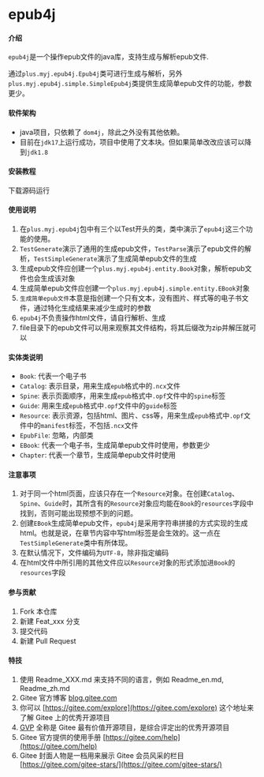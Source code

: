 # epub4j

#### 介绍

`epub4j`是一个操作epub文件的java库，支持生成与解析epub文件.

通过`plus.myj.epub4j.Epub4j`类可进行生成与解析，另外`plus.myj.epub4j.simple.SimpleEpub4j`类提供生成简单epub文件的功能，参数更少。


#### 软件架构
* java项目，只依赖了 `dom4j`，除此之外没有其他依赖。
* 目前在`jdk17`上运行成功，项目中使用了文本块。但如果简单改改应该可以降到`jdk1.8`


#### 安装教程

下载源码运行

#### 使用说明

1.  在`plus.myj.epub4j`包中有三个以Test开头的类，类中演示了`epub4j`这三个功能的使用。
2. `TestGenerate`演示了通用的生成epub文件，`TestParse`演示了epub文件的解析，`TestSimpleGenerate`演示了生成简单epub文件的生成
3. 生成epub文件应创建一个`plus.myj.epub4j.entity.Book`对象，解析epub文件也会生成该对象
4. 生成简单epub文件应创建一个`plus.myj.epub4j.simple.entity.EBook`对象
5. `生成简单epub文件`本意是指创建一个只有文本，没有图片、样式等的电子书文件，通过特化生成结果来减少生成时的参数
6. `epub4j`不负责操作html文件，请自行解析、生成
7. file目录下的epub文件可以用来观察其文件结构，将其后缀改为zip并解压就可以

#### 实体类说明

* `Book`: 代表一个电子书
* `Catalog`: 表示目录，用来生成`epub`格式中的`.ncx`文件
* `Spine`: 表示页面顺序，用来生成`epub`格式中`.opf`文件中的`spine`标签
* `Guide`: 用来生成`epub`格式中`.opf`文件中的`guide`标签
* `Resource`: 表示资源，包括html、图片、css等，用来生成`epub`格式中`.opf`文件中的`manifest`标签，不包括`.ncx`文件
* `EpubFile`: 忽略，内部类
* `EBook`: 代表一个电子书，生成简单epub文件时使用，参数更少
* `Chapter`: 代表一个章节，生成简单epub文件时使用

#### 注意事项

1. 对于同一个html页面，应该只存在一个`Resource`对象。在创建`Catalog`、`Spine`、`Guide`时，其所含有的`Resource`对象应均能在`Book`的`resources`字段中找到，否则可能出现预想不到的问题。
2. 创建`EBook`生成简单epub文件，`epub4j`是采用字符串拼接的方式实现的生成html。也就是说，在章节内容中写html标签是会生效的。这一点在`TestSimpleGenerate`类中有所体现。
3. 在默认情况下，文件编码为`UTF-8`，除非指定编码
4. 在html文件中所引用的其他文件应以`Resource`对象的形式添加进`Book`的`resources`字段

#### 参与贡献

1.  Fork 本仓库
2.  新建 Feat_xxx 分支
3.  提交代码
4.  新建 Pull Request


#### 特技

1.  使用 Readme\_XXX.md 来支持不同的语言，例如 Readme\_en.md, Readme\_zh.md
2.  Gitee 官方博客 [blog.gitee.com](https://blog.gitee.com)
3.  你可以 [https://gitee.com/explore](https://gitee.com/explore) 这个地址来了解 Gitee 上的优秀开源项目
4.  [GVP](https://gitee.com/gvp) 全称是 Gitee 最有价值开源项目，是综合评定出的优秀开源项目
5.  Gitee 官方提供的使用手册 [https://gitee.com/help](https://gitee.com/help)
6.  Gitee 封面人物是一档用来展示 Gitee 会员风采的栏目 [https://gitee.com/gitee-stars/](https://gitee.com/gitee-stars/)

